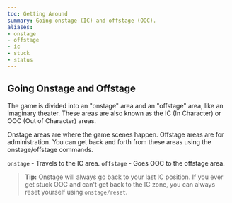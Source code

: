 ```yaml
---
toc: Getting Around
summary: Going onstage (IC) and offstage (OOC).
aliases:
- onstage
- offstage
- ic
- stuck
- status
---
```

## Going Onstage and Offstage

The game is divided into an "onstage" area and an "offstage" area, like an imaginary theater.  These areas are also known as the IC (In Character) or OOC (Out of Character) areas.

Onstage areas are where the game scenes happen.  Offstage areas are for administration.  You can get back and forth from these areas using the onstage/offstage commands.  

`onstage` - Travels to the IC area.
`offstage` - Goes OOC to the offstage area.

> **Tip:** Onstage will always go back to your last IC position.  If you ever get stuck OOC and can't get back to the IC zone, you can always reset yourself using `onstage/reset`.

